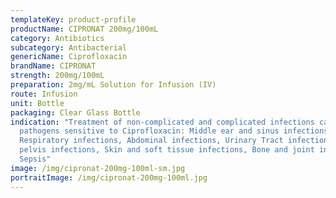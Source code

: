 ```yaml
---
templateKey: product-profile
productName: CIPRONAT 200mg/100mL
category: Antibiotics
subcategory: Antibacterial
genericName: Ciprofloxacin
brandName: CIPRONAT
strength: 200mg/100mL
preparation: 2mg/mL Solution for Infusion (IV)
route: Infusion
unit: Bottle
packaging: Clear Glass Bottle
indication: "Treatment of non-complicated and complicated infections caused by
  pathogens sensitive to Ciprofloxacin: Middle ear and sinus infections,
  Respiratory infections, Abdominal infections, Urinary Tract infections, Small
  pelvis infections, Skin and soft tissue infections, Bone and joint infections,
  Sepsis"
image: /img/cipronat-200mg-100ml-sm.jpg
portraitImage: /img/cipronat-200mg-100ml.jpg
---
```

